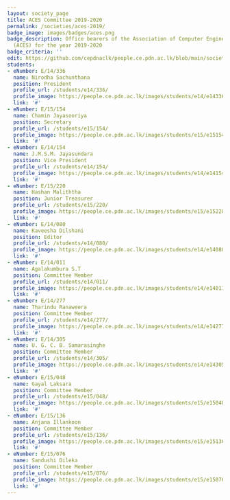 ```yaml
---
layout: society_page
title: ACES Committee 2019-2020
permalink: /societies/aces-2019/
badge_image: images/badges/aces.png
badge_description: Office bearers of the Association of Computer Engineering Students
  (ACES) for the year 2019-2020
badge_criteria: ''
edit: https://github.com/cepdnaclk/people.ce.pdn.ac.lk/blob/main/societies/aces-2019
students:
- eNumber: E/14/336
  name: Nirodha Sachunthana
  position: President
  profile_url: /students/e14/336/
  profile_image: https://people.ce.pdn.ac.lk/images/students/e14/e14336.jpg
  link: '#'
- eNumber: E/15/154
  name: Chamin Jayasooriya
  position: Secretary
  profile_url: /students/e15/154/
  profile_image: https://people.ce.pdn.ac.lk/images/students/e15/e15154.jpg
  link: '#'
- eNumber: E/14/154
  name: J.M.S.M. Jayasundara
  position: Vice President
  profile_url: /students/e14/154/
  profile_image: https://people.ce.pdn.ac.lk/images/students/e14/e14154.jpg
  link: '#'
- eNumber: E/15/220
  name: Hashan Maliththa
  position: Junior Treasurer
  profile_url: /students/e15/220/
  profile_image: https://people.ce.pdn.ac.lk/images/students/e15/e15220.jpg
  link: '#'
- eNumber: E/14/080
  name: Kaveesha Dilshani
  position: Editor
  profile_url: /students/e14/080/
  profile_image: https://people.ce.pdn.ac.lk/images/students/e14/e14080.jpg
  link: '#'
- eNumber: E/14/011
  name: Agalakumbura S.T
  position: Committee Member
  profile_url: /students/e14/011/
  profile_image: https://people.ce.pdn.ac.lk/images/students/e14/e14011.jpg
  link: '#'
- eNumber: E/14/277
  name: Tharindu Ranaweera
  position: Committee Member
  profile_url: /students/e14/277/
  profile_image: https://people.ce.pdn.ac.lk/images/students/e14/e14277.jpg
  link: '#'
- eNumber: E/14/305
  name: U. G. C. B. Samarasinghe
  position: Committee Member
  profile_url: /students/e14/305/
  profile_image: https://people.ce.pdn.ac.lk/images/students/e14/e14305.jpg
  link: '#'
- eNumber: E/15/048
  name: Gayal Laksara
  position: Committee Member
  profile_url: /students/e15/048/
  profile_image: https://people.ce.pdn.ac.lk/images/students/e15/e15048.jpg
  link: '#'
- eNumber: E/15/136
  name: Anjana Illankoon
  position: Committee Member
  profile_url: /students/e15/136/
  profile_image: https://people.ce.pdn.ac.lk/images/students/e15/e15136.jpg
  link: '#'
- eNumber: E/15/076
  name: Sandushi Dileka
  position: Committee Member
  profile_url: /students/e15/076/
  profile_image: https://people.ce.pdn.ac.lk/images/students/e15/e15076.jpg
  link: '#'
---
```

